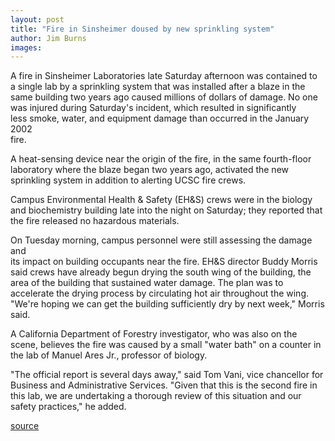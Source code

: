 ```yaml
---
layout: post
title: "Fire in Sinsheimer doused by new sprinkling system"
author: Jim Burns
images:
---
```


A fire in Sinsheimer Laboratories late Saturday afternoon was contained to  
a single lab by a sprinkling system that was installed after a blaze in the  
same building two years ago caused millions of dollars of damage. No one  
was injured during Saturday's incident, which resulted in significantly  
less smoke, water, and equipment damage than occurred in the January 2002  
fire.

A heat-sensing device near the origin of the fire, in the same fourth-floor laboratory where the blaze began two years ago, activated the new sprinkling system in addition to alerting UCSC fire crews.

Campus Environmental Health & Safety (EH&S) crews were in the biology and biochemistry building late into the night on Saturday; they reported that the fire released no hazardous materials.

On Tuesday morning, campus personnel were still assessing the damage and  
its impact on building occupants near the fire. EH&S director Buddy Morris said crews have already begun drying the south wing of the building, the area of the building that sustained water damage. The plan was to accelerate the drying process by circulating hot air throughout the wing. "We're hoping we can get the building sufficiently dry by next week," Morris said.

A California Department of Forestry investigator, who was also on the scene, believes the fire was caused by a small "water bath" on a counter in the lab of Manuel Ares Jr., professor of biology.

"The official report is several days away," said Tom Vani, vice chancellor for Business and Administrative Services. "Given that this is the second fire in this lab, we are undertaking a thorough review of this situation and our safety practices," he added.  
  

[source](http://www1.ucsc.edu/currents/03-04/05-31/fire.html "Permalink to fire")
